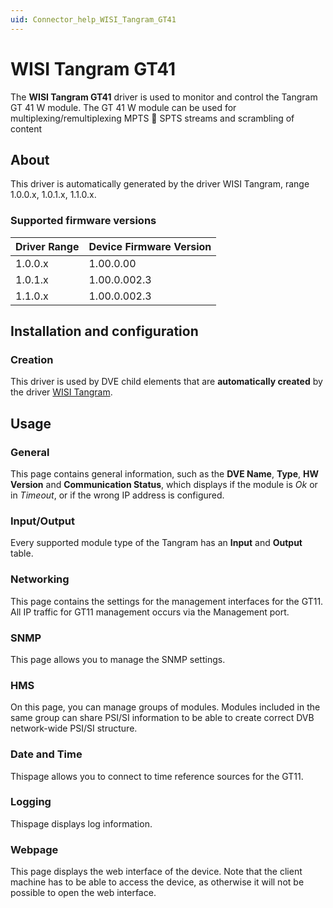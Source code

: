 ```yaml
---
uid: Connector_help_WISI_Tangram_GT41
---
```


# WISI Tangram GT41

The **WISI Tangram GT41** driver is used to monitor and control the Tangram GT 41 W module. The GT 41 W module can be used for multiplexing/remultiplexing MPTS  SPTS streams and scrambling of content

## About

This driver is automatically generated by the driver WISI Tangram, range 1.0.0.x, 1.0.1.x, 1.1.0.x.

### Supported firmware versions

| **Driver Range** | **Device Firmware Version** |
|------------------|-----------------------------|
| 1.0.0.x          | 1.00.0.00                   |
| 1.0.1.x          | 1.00.0.002.3                |
| 1.1.0.x          | 1.00.0.002.3                |

## Installation and configuration

### Creation

This driver is used by DVE child elements that are **automatically created** by the driver [WISI Tangram](xref:Connector_help_WISI_Tangram).

## Usage

### General

This page contains general information, such as the **DVE Name**, **Type**, **HW Version** and **Communication Status**, which displays if the module is *Ok* or in *Timeout*, or if the wrong IP address is configured.

### Input/Output

Every supported module type of the Tangram has an **Input** and **Output** table.

### Networking

This page contains the settings for the management interfaces for the GT11. All IP traffic for GT11 management occurs via the Management port.

### SNMP

This page allows you to manage the SNMP settings.

### HMS

On this page, you can manage groups of modules. Modules included in the same group can share PSI/SI information to be able to create correct DVB network-wide PSI/SI structure.

### Date and Time

Thispage allows you to connect to time reference sources for the GT11.

### Logging

Thispage displays log information.

### Webpage

This page displays the web interface of the device. Note that the client machine has to be able to access the device, as otherwise it will not be possible to open the web interface.
